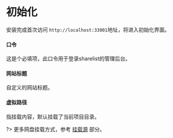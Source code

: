 # 初始化
安装完成首次访问 `http://localhost:33001`地址，将进入初始化界面。

#### 口令
这是个必填项，此口令用于登录sharelist的管理后台。

#### 网站标题
自定义的网站标题。

#### 虚拟路径
指挂载内容，默认挂载了当前项目目录。  

?> 更多网盘挂载方式，参考 [挂载源](zh-cn/plugins/README.md) 部分。
